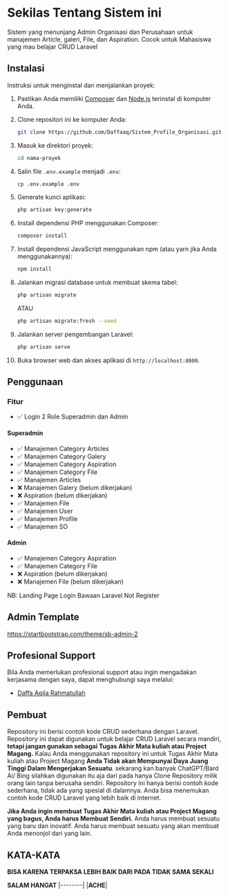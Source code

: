 # Sekilas Tentang Sistem ini

Sistem yang menunjang Admin Organisasi dan Perusahaan untuk manajemen Article, galeri, File, dan Aspiration.
Cocok untuk Mahasiswa yang mau belajar CRUD Laravel

## Instalasi

Instruksi untuk menginstal dan menjalankan proyek:

1. Pastikan Anda memiliki [Composer](https://getcomposer.org/) dan [Node.js](https://nodejs.org/) terinstal di komputer Anda.
2. Clone repositori ini ke komputer Anda:

    ```bash
    git clone https://github.com/Daffaaq/Sistem_Profile_Organisasi.git
    ```

3. Masuk ke direktori proyek:

    ```bash
    cd nama-proyek
    ```

4. Salin file `.env.example` menjadi `.env`:

    ```bash
    cp .env.example .env
    ```

5. Generate kunci aplikasi:

    ```bash
    php artisan key:generate
    ```

6. Install dependensi PHP menggunakan Composer:

    ```bash
    composer install
    ```

7. Install dependensi JavaScript menggunakan npm (atau yarn jika Anda menggunakannya):

    ```bash
    npm install
    ```

8. Jalankan migrasi database untuk membuat skema tabel:

    ```bash
    php artisan migrate
    ```

    ATAU

    ```bash
    php artisan migrate:fresh --seed
    ```

9. Jalankan server pengembangan Laravel:

    ```bash
    php artisan serve
    ```

10. Buka browser web dan akses aplikasi di `http://localhost:8000`.

## Penggunaan

### Fitur

-   ✅ Login 2 Role Superadmin dan Admin

#### Superadmin

-   ✅ Manajemen Category Articles
-   ✅ Manajemen Category Galery
-   ✅ Manajemen Category Aspiration
-   ✅ Manajemen Category File
-   ✅ Manajemen Articles
-   ❌ Manajemen Galery (belum dikerjakan)
-   ❌ Aspiration (belum dikerjakan)
-   ✅ Manajemen File
-   ✅ Manajemen User
-   ✅ Manajemen Profile
-   ✅ Manajemen SO

#### Admin

-   ✅ Manajemen Category Aspiration
-   ✅ Manajemen Category File
-   ❌ Aspiration (belum dikerjakan)
-   ❌ Manajemen File (belum dikerjakan)

NB: Landing Page Login Bawaan Laravel
Not Register

## Admin Template

https://startbootstrap.com/theme/sb-admin-2

## Profesional Support

Bila Anda memerlukan profesional support atau ingin mengadakan kerjasama dengan saya, dapat menghubungi saya melalui:

* [Daffa Aqila Rahmatullah](https://www.linkedin.com/in/daffaaqilar/)

## Pembuat

Repository ini berisi contoh kode CRUD sederhana dengan Laravel. Repository ini dapat digunakan untuk belajar CRUD Laravel secara mandiri, **tetapi jangan gunakan sebagai Tugas Akhir Mata kuliah atau Project Magang.** Kalau Anda menggunakan repository ini untuk Tugas Akhir Mata kuliah atau Project Magang **Anda Tidak akan Mempunyai Daya Juang Tinggi Dalam Mengerjakan Sesuatu**. sekarang kan banyak ChatGPT/Bard Ai/ Bing silahkan digunakan itu aja dari pada hanya Clone Repository milik orang lain tanpa berusaha sendiri. Repository ini hanya berisi contoh kode sederhana, tidak ada yang spesial di dalamnya. Anda bisa menemukan contoh kode CRUD Laravel yang lebih baik di internet.

**Jika Anda ingin membuat Tugas Akhir Mata kuliah atau Project Magang yang bagus, Anda harus Membuat Sendiri.** Anda harus membuat sesuatu yang baru dan inovatif. Anda harus membuat sesuatu yang akan membuat Anda menonjol dari yang lain.

## KATA-KATA

**BISA KARENA TERPAKSA LEBIH BAIK DARI PADA TIDAK SAMA SEKALI**

**SALAM HANGAT**
|--------|
|**ACHE**|
